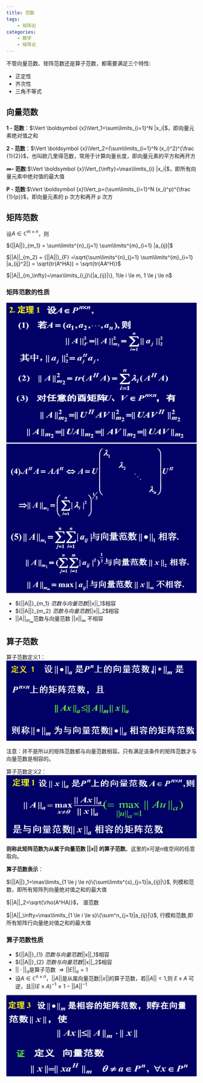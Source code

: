 ```yaml
---
title: 范数
tags: 
    - 矩阵论
categories: 
    - 数学
    - 矩阵论
---
```


不管向量范数、矩阵范数还是算子范数，都需要满足三个特性:

- 正定性
- 齐次性
- 三角不等式

## 向量范数
**1 - 范数**：$\Vert \boldsymbol {x}\Vert_1=\sum\limits_{i=1}^N |x_i|$，即向量元素绝对值之和

**2 - 范数**：$\Vert \boldsymbol {x}\Vert_2=(\sum\limits_{i=1}^N (x_i)^2)^{\frac {1}{2}}$，也叫欧几里得范数，常用于计算向量长度，即向量元素的平方和再开方

**$\infty$- 范数**:$\Vert \boldsymbol {x}\Vert_{\infty}=\max\limits_{i} |x_i|$，即所有向量元素中绝对值的最大值

<!-- **-$\infty$- 范数**:$\Vert \boldsymbol {x}\Vert_{-\infty}=\min\limits_{i} |x_i|$，即所有向量元素绝对值中的最小值 -->

**P - 范数**:$\Vert \boldsymbol {x}\Vert_p=(\sum\limits_{i=1}^N (x_i)^p)^{\frac {1}{p}}$，即向量元素的 p 次方和再开 p 次方


## 矩阵范数
设$A \in \mathbb{C}^{m × n}$，则

${||A||}_{m_1} = \sum\limits^{n}_{j=1} \sum\limits^{m}_{i=1} |a_{ij}|$

$||A||_{m_2} = {||A||}_{F} =\sqrt{\sum\limits^{n}_{j=1} \sum\limits^{m}_{i=1} |a_{ij}^2|} = \sqrt{tr(A^HA)} = \sqrt{tr(AA^H)}$

$||A||_{m_\infty}=\max\limits_{i,j}\{|a_{ij}|\}, 1\le i \le m, 1 \le j \le n$



### 矩阵范数的性质
![](/img/矩阵论/矩阵范数性质-定理1.png)
![](/img/矩阵论/矩阵范数性质-定理1-2.png)

- ${||A||}_{m_1} $范数与向量范数$||x||_1$相容
- ${||A||}_{m_2} $范数与向量范数$||x||_2$相容
- ${||A||}_{m_{\infty}}$范数与向量范数 $||x||_\infty$ 不相容
## 算子范数
算子范数定义1：
![](/img/矩阵论/算子范数定义1.png)

注意：并不是所以的矩阵范数都与向量范数相容。只有满足该条件的矩阵范数才与向量范数是相容的。

算子范数定义2：
![](/img/矩阵论/算子范数定义2.png)

**则称此矩阵范数为从属于向量范数 $||x||$ 的算子范数**。这里的x可是n维空间的任意取向。

**算子范数表示**：

${||A||}_1=\max\limits_{1 \le j \le n}\{\sum\limits^{s}_{j=1}|a_{ij}|\}$, 列模和范数，即所有矩阵列向量绝对值之和的最大值

$||A||_2=\sqrt{\rho(A^HA)}$， 谱范数

$||A||_\infty=\max\limits_{1 \le i \le s}\{\sum^n_{j=1}|a_{ij}|\}$, 行模和范数,即所有矩阵行向量绝对值之和的最大值

### 算子范数性质
- ${||A||}_{1} $范数与向量范数$||x||_1$相容
- ${||A||}_{2} $范数与向量范数$||x||_2$相容
- $||·||_a$是算子范数 $\Rightarrow ||E||_a = 1$
- 设$A \in \mathbb{C}^{n × n}， ||A||$是从属向量范数$||x||$的算子范数，若$||A|| < 1$,则 $E 	\pm A$ 可逆，且$||(E \pm A)^{-1} \le 1 - ||A||^{-1}$ 

![](/img/矩阵论/算子范数性质-定理3.png)